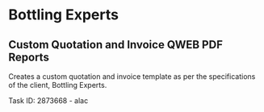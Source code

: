 # Bottling Experts

## Custom Quotation and Invoice QWEB PDF Reports

Creates a custom quotation and invoice template as per the
specifications of the client, Bottling Experts.

Task ID: 2873668 - alac
